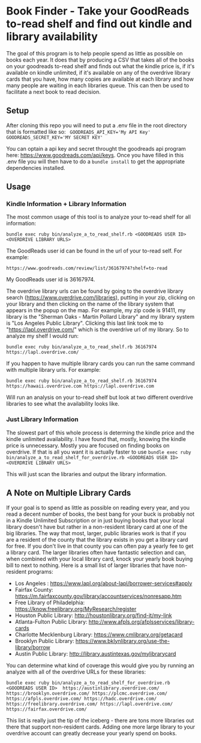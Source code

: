 # Book Finder - Take your GoodReads to-read shelf and find out kindle and library availability
The goal of this program is to help people spend as little as possible on books each year.  It does that by producing a CSV that takes all of the books on your goodreads to-read shelf and finds out what the kindle price is, if it's available on kindle unlimited, if it's available on any of the overdrive library cards that you have, how many copies are available at each library and how many people are waiting in each libraries queue.  This can then be used to facilitate a next book to read decision.

## Setup
After cloning this repo you will need to put a .env file in the root directory that is formatted like so:
`
GOODREADS_API_KEY='My API Key'
GOODREADS_SECRET_KEY='MY SECRET KEY'`

You can optain a api key and secret throught the goodreads api program here: https://www.goodreads.com/api/keys.  Once you have filled in this .env file you will then have to do a 
`bundle install` 
to get the appropriate dependencies installed.

## Usage

### Kindle Information + Library Information
The most common usage of this tool is to analyze your to-read shelf for all information:

`bundle exec ruby bin/analyze_a_to_read_shelf.rb <GOODREADS USER ID> <OVERDRIVE LIBRARY URLS>`

The GoodReads user id can be found in the url of your to-read self.  For example:

`https://www.goodreads.com/review/list/36167974?shelf=to-read`

My GoodReads user id is 36167974.

The overdrive library urls can be found by going to the overdrive library search (https://www.overdrive.com/libraries), putting in your zip, clicking on your library and then clicking on the name of the library system that appears in the popup on the map.  For example, my zip code is 91411, my library is the "Sherman Oaks - Martin Pollard Library" and my library system is "Los Angeles Public Library".  Clicking this last link took me to "https://lapl.overdrive.com/" which is the overdrive url of my library.  So to analyze my shelf I would run:

`bundle exec ruby bin/analyze_a_to_read_shelf.rb 36167974 https://lapl.overdrive.com/`

If you happen to have multiple library cards you can run the same command with multiple library urls.  For example:

`bundle exec ruby bin/analyze_a_to_read_shelf.rb 36167974 https://hawaii.overdrive.com https://lapl.overdrive.com`

Will run an analysis on your to-read shelf but look at two different overdrive libraries to see what the availability looks like.

### Just Library Information
The slowest part of this whole process is determing the kindle price and the kindle unlimited availability.  I have found that, mostly, knowing the kindle price is unnecessary.  Mostly you are focused on finding books on overdrive.  If that is all you want it is actually faster to use 
`bundle exec ruby bin/analyze_a_to_read_shelf_for_overdrive.rb <GOODREADS USER ID> <OVERDRIVE LIBRARY URLS>`

This will just scan the libraries and output the library information.


## A Note on Multiple Library Cards
If your goal is to spend as little as possible on reading every year, and you read a decent number of books, the best bang for your buck is probably not in a Kindle Unlimited Subscription or in just buying books that your local library doesn't have but rather in a non-resident library card at one of the big libraries.  The way that most, larger, public libraries work is that if you are a resident of the county that the library exists in you get a library card for free.  If you don't live in that county you can often pay a yearly fee to get a library card.  The larger libraries often have fantastic selection and can, when combined with your local library card, knock your yearly book buying bill to next to nothing.  Here is a small list of larger libraries that have non-resident programs:
* Los Angeles : https://www.lapl.org/about-lapl/borrower-services#apply
* Fairfax County: https://m.fairfaxcounty.gov/library/accountservices/nonresapp.htm
* Free Library of Philadelphia: https://know.freelibrary.org/MyResearch/register
* Houston Public Library: http://houstonlibrary.org/find-it/my-link
* Atlanta-Fulton Public Library: http://www.afpls.org/afplsservices/library-cards
* Charlotte Mecklenburg Library: https://www.cmlibrary.org/getacard
* Brooklyn Public Library: https://www.bklynlibrary.org/use-the-library/borrow
* Austin Public Library: http://library.austintexas.gov/mylibrarycard

You can determine what kind of coverage this would give you by running an analyze with all of the overdrive URLs for these libraries:

`bundle exec ruby bin/analyze_a_to_read_shelf_for_overdrive.rb <GOODREADS USER ID>  https://austinlibrary.overdrive.com/ https://brooklyn.overdrive.com/ https://plcmc.overdrive.com/ https://afpls.overdrive.com/ https://hadc.overdrive.com/ https://freelibrary.overdrive.com/ https://lapl.overdrive.com/ https://fairfax.overdrive.com/`

This list is really just the tip of the iceberg - there are tons more libraries out there that support non-resident cards.  Adding one more large library to your overdrive account can greatly decrease your yearly spend on books.
